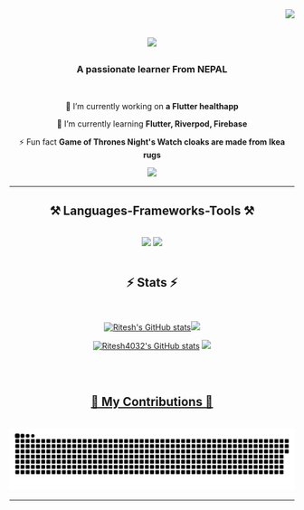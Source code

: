 <img align="right" src="https://visitor-badge.laobi.icu/badge?page_id=Ritesh4032.Ritesh4032" />
<h1 align="center">
    <img src="https://readme-typing-svg.herokuapp.com/?font=Righteous&size=35&center=true&vCenter=true&width=500&height=70&duration=4000&lines=Hi+There!+👋;+I'm+RITESH+RC!;" />
</h1>

<h3 align="center">A passionate learner From NEPAL</h3>

<br/>

<div align="center">
 
 🔭 I’m currently working on **a Flutter healthapp**
 
 🌱 I’m currently learning **Flutter, Riverpod, Firebase**

⚡ Fun fact **Game of Thrones Night's Watch cloaks are made from Ikea rugs**

 </div>
 
<div align="center"> 
  <a href="mailto:kshetrireetesh@gmail.com">
    <img src="https://img.shields.io/badge/Gmail-333333?style=for-the-badge&logo=gmail&logoColor=red" />
  </a>
<!--   <a href="https://linkedin.com/in/pedro-sales-muniz" target="_blank">
    <img src="https://img.shields.io/badge/LinkedIn-0077B5?style=for-the-badge&logo=linkedin&logoColor=white" target="_blank" />
  </a> -->
<!--   <a href="https://salesp07.github.io" target="_blank">
     <img src="https://img.shields.io/badge/Portfolio-FF5722?style=for-the-badge&logo=todoist&logoColor=white" target="_blank" /> <!-- sqlite, safari, google-chrome are other good icon options -->
  </a> 
</div>

 <hr/>
 
<h2 align="center">⚒️ Languages-Frameworks-Tools ⚒️</h2>
<br/>
<div align="center">
    <img src="https://skillicons.dev/icons?i=bootstrap,html,css,vscode,github,git,r" />
    <img src="https://skillicons.dev/icons?i=flutter,dart,firebase,flask" /><br>
</div>

<br/>

<h2 align="center">⚡ Stats ⚡</h2>
<br>
<div align=center>
<p align="center">
<a href="http://www.github.com/Ritesh4032#gh-dark-mode-only"><img src="https://github-readme-stats.vercel.app/api?username=Ritesh4032&show_icons=true&hide=&count_private=true&title_color=0891b2&text_color=ffffff&icon_color=0891b2&bg_color=0D1117&hide_border=true&show_icons=true#gh-dark-mode-only" alt="Ritesh's GitHub stats" /></a><a href="http://www.github.com/Ritesh4032#gh-dark-mode-only"><img src="https://github-readme-streak-stats.herokuapp.com/?user=Ritesh4032&stroke=ffffff&background=0D1117&ring=0891b2&fire=0891b2&currStreakNum=ffffff&currStreakLabel=0891b2&sideNums=ffffff&sideLabels=ffffff&dates=ffffff&hide_border=true#gh-dark-mode-only" /></a><a href="http://www.github.com/Ritesh4032">
</p>
<p align="center">
<a href="http://www.github.com/Ritesh4032#gh-light-mode-only"><img src="https://github-readme-stats.vercel.app/api?username=Ritesh4032&show_icons=true&hide=&count_private=true&theme=default&hide_border=true&show_icons=true#gh-light-mode-only" alt="Ritesh4032's GitHub stats" /></a>
<a href="http://www.github.com/Ritesh4032#gh-light-mode-only"><img src="https://github-readme-streak-stats.herokuapp.com?user=Ritesh4032&hide_border=true#gh-dark-mode-only" /></a><a href="http://www.github.com/Ritesh4032">
<br/>
</p>
</div>

<br/><br/>
<div align = "center">
    <h2>🐍 My Contributions 🐍</h2>
    <br>
<picture>
  <source
    media="(prefers-color-scheme: dark)"
    srcset="https://raw.githubusercontent.com/initialrise/initialrise/output/github-contribution-grid-snake-dark.svg"
  />
  <source
    media="(prefers-color-scheme: light)"
    srcset="https://github.com/Ritesh4032/Ritesh4032/blob/output/github-contribution-grid-snake-dark.svg"
  />
  <img
    alt="github contribution grid snake animation"
    src="https://github.com/Ritesh4032/Ritesh4032/blob/output/github-contribution-grid-snake.svg"
  />
</picture>
</div>
<hr/>

